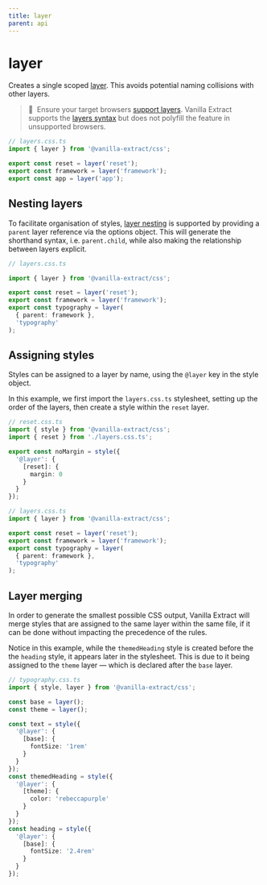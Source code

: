 ```yaml
---
title: layer
parent: api
---
```


# layer

Creates a single scoped [layer]. This avoids potential naming collisions with other layers.

> 🚧&nbsp;&nbsp;Ensure your target browsers [support layers].
> Vanilla Extract supports the [layers syntax][layer] but does not polyfill the feature in unsupported browsers.

```ts compiled
// layers.css.ts
import { layer } from '@vanilla-extract/css';

export const reset = layer('reset');
export const framework = layer('framework');
export const app = layer('app');
```

## Nesting layers

To facilitate organisation of styles, [layer nesting] is supported by providing a `parent` layer reference via the options object.
This will generate the shorthand syntax, i.e. `parent.child`, while also making the relationship between layers explicit.

```ts compiled
// layers.css.ts

import { layer } from '@vanilla-extract/css';

export const reset = layer('reset');
export const framework = layer('framework');
export const typography = layer(
  { parent: framework },
  'typography'
);
```

## Assigning styles

Styles can be assigned to a layer by name, using the `@layer` key in the style object.

In this example, we first import the `layers.css.ts` stylesheet, setting up the order of the layers, then create a style within the `reset` layer.

```ts compiled
// reset.css.ts
import { style } from '@vanilla-extract/css';
import { reset } from './layers.css.ts';

export const noMargin = style({
  '@layer': {
    [reset]: {
      margin: 0
    }
  }
});

// layers.css.ts
import { layer } from '@vanilla-extract/css';

export const reset = layer('reset');
export const framework = layer('framework');
export const typography = layer(
  { parent: framework },
  'typography'
);
```

## Layer merging

In order to generate the smallest possible CSS output, Vanilla Extract will merge styles that are assigned to the same layer within the same file, if it can be done without impacting the precedence of the rules.

Notice in this example, while the `themedHeading` style is created before the the `heading` style, it appears later in the stylesheet. This is due to it being assigned to the `theme` layer — which is declared after the `base` layer.

```ts compiled
// typography.css.ts
import { style, layer } from '@vanilla-extract/css';

const base = layer();
const theme = layer();

const text = style({
  '@layer': {
    [base]: {
      fontSize: '1rem'
    }
  }
});
const themedHeading = style({
  '@layer': {
    [theme]: {
      color: 'rebeccapurple'
    }
  }
});
const heading = style({
  '@layer': {
    [base]: {
      fontSize: '2.4rem'
    }
  }
});
```

[layer]: https://developer.mozilla.org/en-US/docs/Web/CSS/@layer
[layer nesting]: https://developer.mozilla.org/en-US/docs/Web/CSS/@layer#nesting_layers
[support layers]: https://caniuse.com/css-cascade-layers
